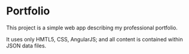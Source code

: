 # Portfolio

This project is a simple web app describing my professional portfolio.

It uses only HMTL5, CSS, AngularJS; and all content is contained within JSON data files.
